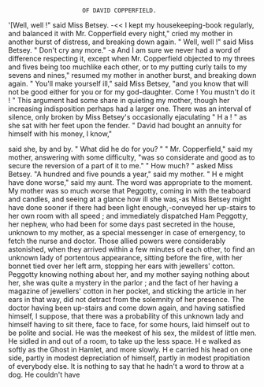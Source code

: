                          OF DAVID COPPERFIELD.

   '[Well, well !" said Miss Betsey.
   -&lt;&lt;     I kept my housekeeping-book regularly, and balanced it with Mr.
  Copperfield every night," cried my mother in another burst of distress,
  and breaking down again.
     " Well, well !" said Miss Betsey. " Don't cry any more."
     -a    And I am sure we never had a word of difference respecting it,
  except when Mr. Copperfield objected to my threes and fives being too
  muchlike each other, or to my putting curly tails to my sevens and nines,"
  resumed my mother in another burst, and breaking down again.
     " You'll make yourself ill," said Miss Betsey, "and you know that will
  not be good either for you or for my god-daughter. Come ! You mustn't
  do it ! "
     This argument had some share in quieting my mother, though her
 increasing indisposition perhaps had a larger one. There was an interval
  of silence, only broken by Miss Betsey's occasionally ejaculating " H a ! "
 as she sat with her feet upon the fender.
     " David had bought an annuity for himself with his money, I know,"

  said she, by and by. " What did he do for you? "
     " Mr. Copperfield," said my mother, answering with some difficulty,
  "was so considerate and good as to secure the reversion of a part of it
 to me."
     " How much? " asked Miss Betsey.
     "A hundred and five pounds a year," said my mother.
     " H e might have done worse," said my aunt.
    The word was appropriate to the moment. My mother was so much
 worse that Peggotty, coming in with the teaboard and candles, and seeing
 at a glance how ill she was,-as Miss Betsey might have done sooner if
 there had been light enough,-conveyed her up-stairs to her own room
 with all speed ; and immediately dispatched Ham Peggotty, her nephew,
 who had been for some days past secreted in the house, unknown to my
 mother, as a special messenger in case of emergency, to fetch the nurse
 and doctor.
    Those allied powers were considerably astonished, when they arrived
within a few minutes of each other, to find an unknown lady of portentous
 appearance, sitting before the fire, with her bonnet tied over her left arm,
 stopping her ears with jewellers' cotton. Peggotty knowing nothing
 about her, and my mother saying nothing about her, she was quite a
mystery in the parlor ; and the fact of her having a magazine of jewellers'
 cotton in her pocket, and sticking the article in her ears in that way, did
not detract from the solemnity of her presence.
    The doctor having been up-stairs and come down again, and having
 satisfied himself, I suppose, that there was a probability of this unknown
lady and himself having to sit there, face to face, for some hours, laid
himself out to be polite and social. He was the meekest of his sex, the
mildest of little men. He sidled in and out of a room, to take up the
less space. H e walked as softly as the Ghost in Hamlet, and more
slowly. H e carried his head on one side, partly in modest depreciation
of himself, partly in modest propitiation of everybody else. It is nothing
to say that he hadn't a word to throw at a dog. He couldn't have
